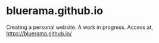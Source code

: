 # bluerama.github.io


Creating a personal website. A work in progress. Access at, https://bluerama.github.io/
